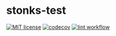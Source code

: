# stonks-test

[![MIT license](https://img.shields.io/badge/License-MIT-blue.svg)](https://github.com/veremchukvv/stonks-test/blob/main/LICENSE)
[![codecov](https://codecov.io/gh/veremchukvv/stonks-test/branch/main/graph/badge.svg)](https://codecov.io/gh/veremchukvv/stonks-test)
[![lint workflow](https://github.com/veremchukvv/stonks-test/actions/workflows/lint.yml/badge.svg)](https://github.com/veremchukvv/stonks-test/actions?query=workflow%3Agolangci-lint)
